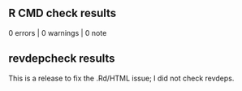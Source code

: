 ## R CMD check results

0 errors | 0 warnings | 0 note

## revdepcheck results

This is a release to fix the .Rd/HTML issue; I did not check revdeps.
